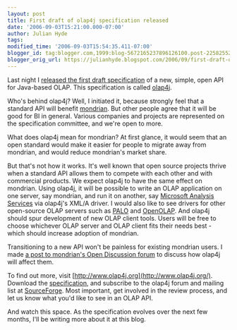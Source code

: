 ```yaml
---
layout: post
title: First draft of olap4j specification released
date: '2006-09-03T15:21:00.000-07:00'
author: Julian Hyde
tags:
modified_time: '2006-09-03T15:54:35.411-07:00'
blogger_id: tag:blogger.com,1999:blog-5672165237896126100.post-2258255298078489050
blogger_orig_url: https://julianhyde.blogspot.com/2006/09/first-draft-of-olap4j-specification.html
---
```


Last night I [released the first draft specification](https://sourceforge.net/project/showfiles.php?group_id=168953)
of a new, simple, open API for Java-based OLAP. This specification is
called [olap4j](http://www.olap4j.org/).

Who's behind olap4j? Well, I initiated it, because strongly feel that
a standard API will benefit [mondrian](https://mondrian.sourceforge.net/).
But other people agree that it will be good for BI in general. Various
companies and projects are represented on the specification committee,
and we're open to more.

What does olap4j mean for mondrian? At first glance, it would seem
that an open standard would make it easier for people to migrate away
from mondrian, and would reduce mondrian's market share.

But that's not how it works. It's well known that open source projects
thrive when a standard API allows them to compete with each other and
with commercial products. We expect olap4j to have the same effect on
mondrian. Using olap4j, it will be possible to write an OLAP
application on one server, say mondrian, and run it on another, say
[Microsoft Analysis Services](https://www.microsoft.com/sql/technologies/analysis/)
via olap4j's XML/A driver. I would also like to see drivers for other
open-source OLAP servers such as [PALO](http://www.palo.net/)
and [OpenOLAP](http://www.iafc.co.jp/products/openolap.htm). And
olap4j should spur development of new OLAP client tools. Users will be
free to choose whichever OLAP server and OLAP client fits their needs
best - which should increase adoption of mondrian.

Transitioning to a new API won't be painless for existing mondrian users. I made
[a post to mondrian's Open Discussion forum](https://sourceforge.net/forum/forum.php?thread_id=1566036&forum_id=111375)
to discuss how olap4j will affect them.

To find out more, visit [http://www.olap4j.org](http://www.olap4j.org/). Download the
[specification](https://sourceforge.net/project/showfiles.php?group_id=168953&amp;package_id=192743&amp;release_id=444412),
and subscribe to the olap4j forum and mailing list at
[SourceForge](https://sourceforge.net/projects/olap4j). Most
important, get involved in the review process, and let us know what
you'd like to see in an OLAP API.

And watch this space. As the specification evolves over the next few
months, I'll be writing more about it at this blog.
